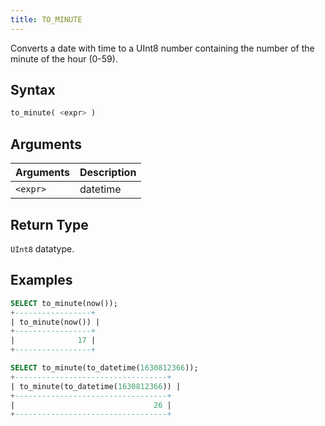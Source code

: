 ```yaml
---
title: TO_MINUTE
---
```


Converts a date with time to a UInt8 number containing the number of the minute of the hour (0-59).

## Syntax

```sql
to_minute( <expr> )
```

## Arguments

| Arguments   | Description |
| ----------- | ----------- |
|  `<expr>` | datetime |

## Return Type

 `UInt8` datatype.

## Examples

```sql
SELECT to_minute(now());
+-----------------+
| to_minute(now()) |
+-----------------+
|              17 |
+-----------------+

SELECT to_minute(to_datetime(1630812366));
+----------------------------------+
| to_minute(to_datetime(1630812366)) |
+----------------------------------+
|                               26 |
+----------------------------------+
```
